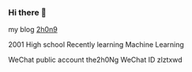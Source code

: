 ### Hi there 👋

 my blog [2h0n9](http://zckun.github.io/)
 
 2001
 High school
 Recently learning Machine Learning
 
 WeChat public account the2h0Ng
 WeChat ID zlztxwd

<!--
**ZCKun/ZCKun** is a ✨ _special_ ✨ repository because its `README.md` (this file) appears on your GitHub profile.

Here are some ideas to get you started:

- 🔭 I’m currently working on ...
- 🌱 I’m currently learning ...
- 👯 I’m looking to collaborate on ...
- 🤔 I’m looking for help with ...
- 💬 Ask me about ...
- 📫 How to reach me: ...
- 😄 Pronouns: ...
- ⚡ Fun fact: ...
-->
